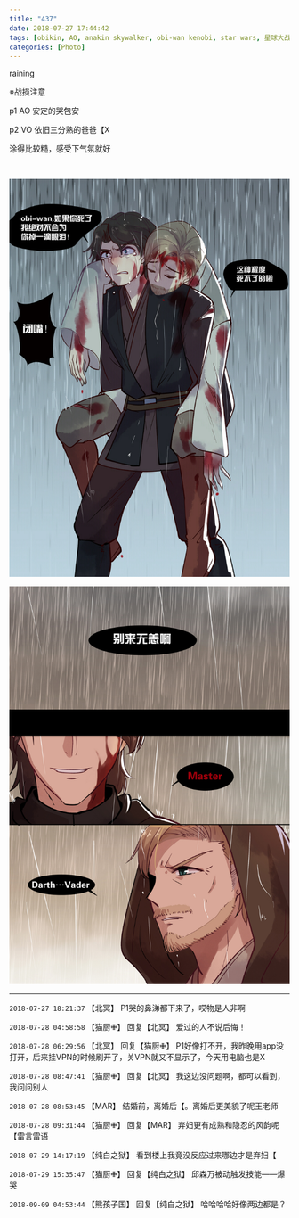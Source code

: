 ```yaml
---
title: "437"
date: 2018-07-27 17:44:42
tags: [obikin, AO, anakin skywalker, obi-wan kenobi, star wars, 星球大战, vaderwan]
categories: [Photo]
---
```


<p>raining<br /></p> 
<p>※战损注意</p> 
<p>p1 AO 安定的哭包安</p> 
<p>p2 VO 依旧三分熟的爸爸【X</p> 
<p>涂得比较糙，感受下气氛就好</p> 
<p>&nbsp;&nbsp;<br /></p>

![](https://raw.githubusercontent.com/alicewish/meowchain247/master/img_cVZNdzJtQk9JV2RJcEhoc1gzcXNaZzY5NjQ4RGRwVW03VC9nNnE2WkovNFNoa3dEOFVOZGVBPT0.jpg)

![](https://raw.githubusercontent.com/alicewish/meowchain247/master/img_cVZNdzJtQk9JV2RJcEhoc1gzcXNabmU0RmV4NWFyaUtsUmx0NWVHR29tK1RKcEpsRWRXb0JBPT0.jpg)

---

`2018-07-27 18:21:37` 【北冥】 P1哭的鼻涕都下来了，哎物是人非啊

`2018-07-28 04:58:58` 【猫厨✙】 回复【北冥】 爱过的人不说后悔！

`2018-07-28 06:29:56` 【北冥】 回复【猫厨✙】 P1好像打不开，我昨晚用app没打开，后来挂VPN的时候刷开了，关VPN就又不显示了，今天用电脑也是X

`2018-07-28 08:47:41` 【猫厨✙】 回复【北冥】 我这边没问题啊，都可以看到，我问问别人

`2018-07-28 08:53:45` 【MAR】 结婚前，离婚后【。离婚后更美貌了呢王老师

`2018-07-28 09:31:44` 【猫厨✙】 回复【MAR】 弃妇更有成熟和隐忍的风韵呢【雷言雷语

`2018-07-29 14:17:19` 【纯白之狱】 看到楼上我竟没反应过来哪边才是弃妇【

`2018-07-29 15:35:47` 【猫厨✙】 回复【纯白之狱】 邱森万被动触发技能——爆哭

`2018-09-09 04:53:44` 【熊孩子国】 回复【纯白之狱】 哈哈哈哈好像两边都是？
